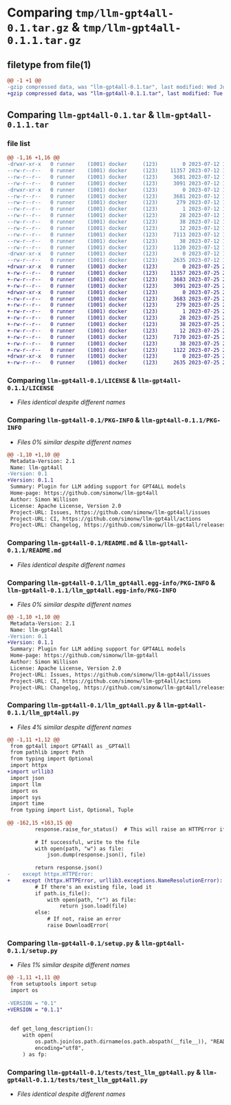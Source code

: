 # Comparing `tmp/llm-gpt4all-0.1.tar.gz` & `tmp/llm-gpt4all-0.1.1.tar.gz`

## filetype from file(1)

```diff
@@ -1 +1 @@
-gzip compressed data, was "llm-gpt4all-0.1.tar", last modified: Wed Jul 12 14:38:50 2023, max compression
+gzip compressed data, was "llm-gpt4all-0.1.1.tar", last modified: Tue Jul 25 21:29:45 2023, max compression
```

## Comparing `llm-gpt4all-0.1.tar` & `llm-gpt4all-0.1.1.tar`

### file list

```diff
@@ -1,16 +1,16 @@
-drwxr-xr-x   0 runner    (1001) docker     (123)        0 2023-07-12 14:38:50.552926 llm-gpt4all-0.1/
--rw-r--r--   0 runner    (1001) docker     (123)    11357 2023-07-12 14:38:36.000000 llm-gpt4all-0.1/LICENSE
--rw-r--r--   0 runner    (1001) docker     (123)     3681 2023-07-12 14:38:50.552926 llm-gpt4all-0.1/PKG-INFO
--rw-r--r--   0 runner    (1001) docker     (123)     3091 2023-07-12 14:38:36.000000 llm-gpt4all-0.1/README.md
-drwxr-xr-x   0 runner    (1001) docker     (123)        0 2023-07-12 14:38:50.552926 llm-gpt4all-0.1/llm_gpt4all.egg-info/
--rw-r--r--   0 runner    (1001) docker     (123)     3681 2023-07-12 14:38:50.000000 llm-gpt4all-0.1/llm_gpt4all.egg-info/PKG-INFO
--rw-r--r--   0 runner    (1001) docker     (123)      279 2023-07-12 14:38:50.000000 llm-gpt4all-0.1/llm_gpt4all.egg-info/SOURCES.txt
--rw-r--r--   0 runner    (1001) docker     (123)        1 2023-07-12 14:38:50.000000 llm-gpt4all-0.1/llm_gpt4all.egg-info/dependency_links.txt
--rw-r--r--   0 runner    (1001) docker     (123)       28 2023-07-12 14:38:50.000000 llm-gpt4all-0.1/llm_gpt4all.egg-info/entry_points.txt
--rw-r--r--   0 runner    (1001) docker     (123)       38 2023-07-12 14:38:50.000000 llm-gpt4all-0.1/llm_gpt4all.egg-info/requires.txt
--rw-r--r--   0 runner    (1001) docker     (123)       12 2023-07-12 14:38:50.000000 llm-gpt4all-0.1/llm_gpt4all.egg-info/top_level.txt
--rw-r--r--   0 runner    (1001) docker     (123)     7113 2023-07-12 14:38:36.000000 llm-gpt4all-0.1/llm_gpt4all.py
--rw-r--r--   0 runner    (1001) docker     (123)       38 2023-07-12 14:38:50.552926 llm-gpt4all-0.1/setup.cfg
--rw-r--r--   0 runner    (1001) docker     (123)     1120 2023-07-12 14:38:36.000000 llm-gpt4all-0.1/setup.py
-drwxr-xr-x   0 runner    (1001) docker     (123)        0 2023-07-12 14:38:50.552926 llm-gpt4all-0.1/tests/
--rw-r--r--   0 runner    (1001) docker     (123)     2635 2023-07-12 14:38:36.000000 llm-gpt4all-0.1/tests/test_llm_gpt4all.py
+drwxr-xr-x   0 runner    (1001) docker     (123)        0 2023-07-25 21:29:45.026077 llm-gpt4all-0.1.1/
+-rw-r--r--   0 runner    (1001) docker     (123)    11357 2023-07-25 21:29:26.000000 llm-gpt4all-0.1.1/LICENSE
+-rw-r--r--   0 runner    (1001) docker     (123)     3683 2023-07-25 21:29:45.026077 llm-gpt4all-0.1.1/PKG-INFO
+-rw-r--r--   0 runner    (1001) docker     (123)     3091 2023-07-25 21:29:26.000000 llm-gpt4all-0.1.1/README.md
+drwxr-xr-x   0 runner    (1001) docker     (123)        0 2023-07-25 21:29:45.026077 llm-gpt4all-0.1.1/llm_gpt4all.egg-info/
+-rw-r--r--   0 runner    (1001) docker     (123)     3683 2023-07-25 21:29:45.000000 llm-gpt4all-0.1.1/llm_gpt4all.egg-info/PKG-INFO
+-rw-r--r--   0 runner    (1001) docker     (123)      279 2023-07-25 21:29:45.000000 llm-gpt4all-0.1.1/llm_gpt4all.egg-info/SOURCES.txt
+-rw-r--r--   0 runner    (1001) docker     (123)        1 2023-07-25 21:29:45.000000 llm-gpt4all-0.1.1/llm_gpt4all.egg-info/dependency_links.txt
+-rw-r--r--   0 runner    (1001) docker     (123)       28 2023-07-25 21:29:45.000000 llm-gpt4all-0.1.1/llm_gpt4all.egg-info/entry_points.txt
+-rw-r--r--   0 runner    (1001) docker     (123)       38 2023-07-25 21:29:45.000000 llm-gpt4all-0.1.1/llm_gpt4all.egg-info/requires.txt
+-rw-r--r--   0 runner    (1001) docker     (123)       12 2023-07-25 21:29:45.000000 llm-gpt4all-0.1.1/llm_gpt4all.egg-info/top_level.txt
+-rw-r--r--   0 runner    (1001) docker     (123)     7170 2023-07-25 21:29:26.000000 llm-gpt4all-0.1.1/llm_gpt4all.py
+-rw-r--r--   0 runner    (1001) docker     (123)       38 2023-07-25 21:29:45.026077 llm-gpt4all-0.1.1/setup.cfg
+-rw-r--r--   0 runner    (1001) docker     (123)     1122 2023-07-25 21:29:26.000000 llm-gpt4all-0.1.1/setup.py
+drwxr-xr-x   0 runner    (1001) docker     (123)        0 2023-07-25 21:29:45.026077 llm-gpt4all-0.1.1/tests/
+-rw-r--r--   0 runner    (1001) docker     (123)     2635 2023-07-25 21:29:26.000000 llm-gpt4all-0.1.1/tests/test_llm_gpt4all.py
```

### Comparing `llm-gpt4all-0.1/LICENSE` & `llm-gpt4all-0.1.1/LICENSE`

 * *Files identical despite different names*

### Comparing `llm-gpt4all-0.1/PKG-INFO` & `llm-gpt4all-0.1.1/PKG-INFO`

 * *Files 0% similar despite different names*

```diff
@@ -1,10 +1,10 @@
 Metadata-Version: 2.1
 Name: llm-gpt4all
-Version: 0.1
+Version: 0.1.1
 Summary: Plugin for LLM adding support for GPT4ALL models
 Home-page: https://github.com/simonw/llm-gpt4all
 Author: Simon Willison
 License: Apache License, Version 2.0
 Project-URL: Issues, https://github.com/simonw/llm-gpt4all/issues
 Project-URL: CI, https://github.com/simonw/llm-gpt4all/actions
 Project-URL: Changelog, https://github.com/simonw/llm-gpt4all/releases
```

### Comparing `llm-gpt4all-0.1/README.md` & `llm-gpt4all-0.1.1/README.md`

 * *Files identical despite different names*

### Comparing `llm-gpt4all-0.1/llm_gpt4all.egg-info/PKG-INFO` & `llm-gpt4all-0.1.1/llm_gpt4all.egg-info/PKG-INFO`

 * *Files 0% similar despite different names*

```diff
@@ -1,10 +1,10 @@
 Metadata-Version: 2.1
 Name: llm-gpt4all
-Version: 0.1
+Version: 0.1.1
 Summary: Plugin for LLM adding support for GPT4ALL models
 Home-page: https://github.com/simonw/llm-gpt4all
 Author: Simon Willison
 License: Apache License, Version 2.0
 Project-URL: Issues, https://github.com/simonw/llm-gpt4all/issues
 Project-URL: CI, https://github.com/simonw/llm-gpt4all/actions
 Project-URL: Changelog, https://github.com/simonw/llm-gpt4all/releases
```

### Comparing `llm-gpt4all-0.1/llm_gpt4all.py` & `llm-gpt4all-0.1.1/llm_gpt4all.py`

 * *Files 4% similar despite different names*

```diff
@@ -1,11 +1,12 @@
 from gpt4all import GPT4All as _GPT4All
 from pathlib import Path
 from typing import Optional
 import httpx
+import urllib3
 import json
 import llm
 import os
 import sys
 import time
 from typing import List, Optional, Tuple
 
@@ -162,15 +163,15 @@
         response.raise_for_status()  # This will raise an HTTPError if the request fails
 
         # If successful, write to the file
         with open(path, "w") as file:
             json.dump(response.json(), file)
 
         return response.json()
-    except httpx.HTTPError:
+    except (httpx.HTTPError, urllib3.exceptions.NameResolutionError):
         # If there's an existing file, load it
         if path.is_file():
             with open(path, "r") as file:
                 return json.load(file)
         else:
             # If not, raise an error
             raise DownloadError(
```

### Comparing `llm-gpt4all-0.1/setup.py` & `llm-gpt4all-0.1.1/setup.py`

 * *Files 1% similar despite different names*

```diff
@@ -1,11 +1,11 @@
 from setuptools import setup
 import os
 
-VERSION = "0.1"
+VERSION = "0.1.1"
 
 
 def get_long_description():
     with open(
         os.path.join(os.path.dirname(os.path.abspath(__file__)), "README.md"),
         encoding="utf8",
     ) as fp:
```

### Comparing `llm-gpt4all-0.1/tests/test_llm_gpt4all.py` & `llm-gpt4all-0.1.1/tests/test_llm_gpt4all.py`

 * *Files identical despite different names*

